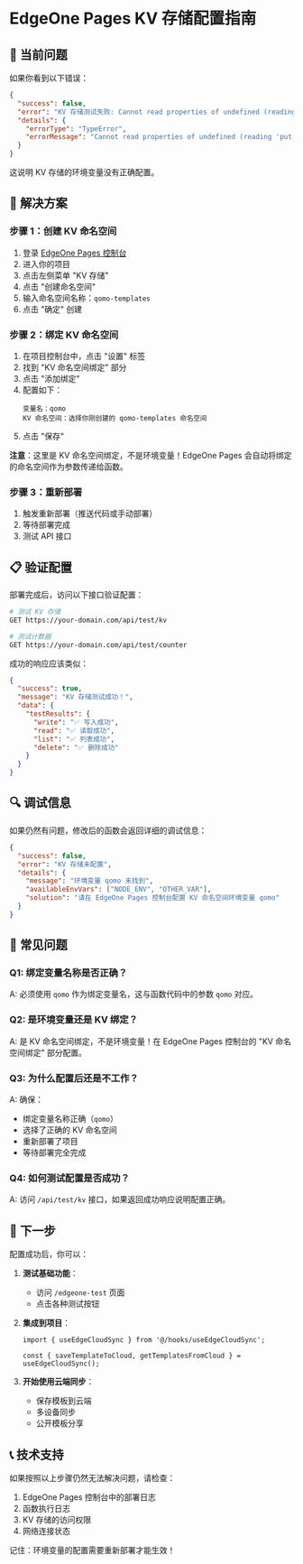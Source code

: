 # EdgeOne Pages KV 存储配置指南

## 🚨 当前问题

如果你看到以下错误：
```json
{
  "success": false,
  "error": "KV 存储测试失败: Cannot read properties of undefined (reading 'put')",
  "details": {
    "errorType": "TypeError",
    "errorMessage": "Cannot read properties of undefined (reading 'put')"
  }
}
```

这说明 KV 存储的环境变量没有正确配置。

## 🔧 解决方案

### 步骤 1：创建 KV 命名空间

1. 登录 [EdgeOne Pages 控制台](https://edgeone.cloud.tencent.com/pages/)
2. 进入你的项目
3. 点击左侧菜单 "KV 存储"
4. 点击 "创建命名空间"
5. 输入命名空间名称：`qomo-templates`
6. 点击 "确定" 创建

### 步骤 2：绑定 KV 命名空间

1. 在项目控制台中，点击 "设置" 标签
2. 找到 "KV 命名空间绑定" 部分
3. 点击 "添加绑定"
4. 配置如下：
   ```
   变量名：qomo
   KV 命名空间：选择你刚创建的 qomo-templates 命名空间
   ```
5. 点击 "保存"

**注意**：这里是 KV 命名空间绑定，不是环境变量！EdgeOne Pages 会自动将绑定的命名空间作为参数传递给函数。

### 步骤 3：重新部署

1. 触发重新部署（推送代码或手动部署）
2. 等待部署完成
3. 测试 API 接口

## 📋 验证配置

部署完成后，访问以下接口验证配置：

```bash
# 测试 KV 存储
GET https://your-domain.com/api/test/kv

# 测试计数器
GET https://your-domain.com/api/test/counter
```

成功的响应应该类似：
```json
{
  "success": true,
  "message": "KV 存储测试成功！",
  "data": {
    "testResults": {
      "write": "✅ 写入成功",
      "read": "✅ 读取成功",
      "list": "✅ 列表成功",
      "delete": "✅ 删除成功"
    }
  }
}
```

## 🔍 调试信息

如果仍然有问题，修改后的函数会返回详细的调试信息：

```json
{
  "success": false,
  "error": "KV 存储未配置",
  "details": {
    "message": "环境变量 qomo 未找到",
    "availableEnvVars": ["NODE_ENV", "OTHER_VAR"],
    "solution": "请在 EdgeOne Pages 控制台配置 KV 命名空间环境变量 qomo"
  }
}
```

## 📝 常见问题

### Q1: 绑定变量名称是否正确？
A: 必须使用 `qomo` 作为绑定变量名，这与函数代码中的参数 `qomo` 对应。

### Q2: 是环境变量还是 KV 绑定？
A: 是 KV 命名空间绑定，不是环境变量！在 EdgeOne Pages 控制台的 "KV 命名空间绑定" 部分配置。

### Q3: 为什么配置后还是不工作？
A: 确保：
- 绑定变量名称正确（`qomo`）
- 选择了正确的 KV 命名空间
- 重新部署了项目
- 等待部署完全完成

### Q4: 如何测试配置是否成功？
A: 访问 `/api/test/kv` 接口，如果返回成功响应说明配置正确。

## 🎯 下一步

配置成功后，你可以：

1. **测试基础功能**：
   - 访问 `/edgeone-test` 页面
   - 点击各种测试按钮

2. **集成到项目**：
   ```tsx
   import { useEdgeCloudSync } from '@/hooks/useEdgeCloudSync';
   
   const { saveTemplateToCloud, getTemplatesFromCloud } = useEdgeCloudSync();
   ```

3. **开始使用云端同步**：
   - 保存模板到云端
   - 多设备同步
   - 公开模板分享

## 📞 技术支持

如果按照以上步骤仍然无法解决问题，请检查：

1. EdgeOne Pages 控制台中的部署日志
2. 函数执行日志
3. KV 存储的访问权限
4. 网络连接状态

记住：环境变量的配置需要重新部署才能生效！
